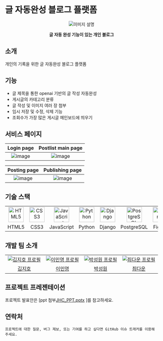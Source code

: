 # 글 자동완성 블로그 플랫폼
<div align="center">
  <img src="https://github.com/chorongfire33/django_blog_WhatIsJiho/assets/137133526/b1d3f42f-ec7b-4123-a331-8481e3926d58" alt="이미지 설명">
  <p><b>글 자동 완성 기능이 있는 개인 블로그</b></p>
</div>

## 소개
개인의 기록을 위한 글 자동완성 블로그 플랫폼

## 기능
- 글 제목을 통한 openai 기반의 글 작성 자동완성
- 게시글의 카테고리 분류
- 글 작성 및 이미지 여러 장 첨부
- 임시 저장 및 수정, 삭제 기능
- 조회수가 가장 많은 게시글 메인보드에 띄우기

## 서비스 페이지
| Login page | Postlist main page |
|:---:|:---:|
|![image](https://github.com/chorongfire33/django_blog_WhatIsJiho/assets/137133526/2c0a1181-edef-4f39-bde7-ba0e0bdf74a2)|![image](https://github.com/chorongfire33/django_blog_WhatIsJiho/assets/137133526/019efb5b-104d-4476-90fa-84fe3f2a8669)|

| Posting page | Publishing page |
|:---:|:---:|
|![image](https://github.com/chorongfire33/django_blog_WhatIsJiho/assets/137133526/dc65cc90-83be-4e81-9520-e420699b57cc)|![image](https://github.com/chorongfire33/django_blog_WhatIsJiho/assets/137133526/1951a6c5-6041-4552-92cf-b4e3862f5871)|

## 기술 스택
<table style="width: 100%;">
  <tr>
    <td width="100px" align="center"><img src="https://profilinator.rishav.dev/skills-assets/html5-original-wordmark.svg" alt="HTML5" width="50px" height="50px" /></td>
    <td width="100px" align="center"><img src="https://profilinator.rishav.dev/skills-assets/css3-original-wordmark.svg" alt="CSS3" width="50px" height="50px" /></td>
    <td width="100px" align="center"><img src="https://profilinator.rishav.dev/skills-assets/javascript-original.svg" alt="JavaScript" width="50px" height="50px" /></td>
    <td width="100px" align="center"><img src="https://profilinator.rishav.dev/skills-assets/python-original.svg" alt="Python" width="50px" height="50px" /></td>
    <td width="100px" align="center"><img src="https://profilinator.rishav.dev/skills-assets/django-original.svg" alt="Django" width="50px" height="50px" /></td>
    <td width="100px" align="center"><img src="https://profilinator.rishav.dev/skills-assets/postgresql-original-wordmark.svg" alt="PostgreSQL" height="50px" /></td>
    <td width="100px" align="center"><img src="https://profilinator.rishav.dev/skills-assets/figma-icon.svg" alt="Figma" height="50px" /></td>
    <td width="100px" align="center"><img src="https://profilinator.rishav.dev/skills-assets/amazonwebservices-original-wordmark.svg" alt="AWS" height="50px" /></td>
  </tr>
  <tr>
    <td align="center">HTML5</td>
    <td align="center">CSS3</td>
    <td align="center">JavaScript</td>
    <td align="center">Python</td>
    <td align="center">Django</td>
    <td align="center">PostgreSQL</td>
    <td align="center">Figma</td>
    <td align="center">AWS</td>
  </tr>
</table>


## 개발 팀 소개
<table>
  <tr>
    <td align="center" width="150px">
      <a href="https://github.com/kimjiho2532" target="_blank">
        <img src="https://avatars.githubusercontent.com/u/55077828?v=4" alt="김지호 프로필" />
      </a>
    </td>
    <td align="center" width="150px">
      <a href="https://github.com/chorongfire33" target="_blank">
        <img src="https://avatars.githubusercontent.com/u/137133526?v=4" alt="이민영 프로필" />
      </a>
    </td>
    <td align="center" width="150px">
      <a href="https://github.com/Woni1010011" target="_blank">
        <img src="https://avatars.githubusercontent.com/u/103429169?v=4" alt="박성원 프로필" />
      </a>
    </td>
    <td align="center" width="150px">
      <a href="https://github.com/symbbad" target="_blank">
        <img src="https://avatars.githubusercontent.com/u/137133565?v=4" alt="최다운 프로필" />
      </a>
    </td>
  </tr>
  <tr>
    <td align="center">
      <a href="https://github.com/kimjiho2532" target="_blank">
        김지호
      </a>
    </td>
    <td align="center">
      <a href="https://github.com/chorongfire33" target="_blank">
        이민영
      </a>
    </td>
        <td align="center">
      <a href="https://github.com/Woni1010011" target="_blank">
        박성원
      </a>
    </td>
    <td align="center">
      <a href="https://github.com/Dawoon12" target="_blank">
        최다운
      </a>
    </td>
  </tr>
</table>


## 프로젝트 프레젠테이션
프로젝트 발표안은 [ppt 첨부[JHC_PPT.pptx](https://github.com/chorongfire33/django_blog_WhatIsJiho/files/13657117/JHC_PPT.pptx)
]를 참고하세요.


## 연락처

` 프로젝트에 대한 질문, 버그 제보, 또는 기여를 하고 싶다면 GitHub 이슈 트래커를 이용해주세요. `
